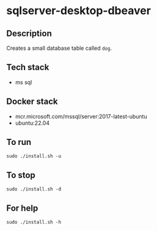 # sqlserver-desktop-dbeaver

## Description
Creates a small database table
called `dog`.

## Tech stack
- ms sql

## Docker stack
- mcr.microsoft.com/mssql/server:2017-latest-ubuntu
- ubuntu:22.04

## To run
`sudo ./install.sh -u`

## To stop
`sudo ./install.sh -d`

## For help
`sudo ./install.sh -h`
